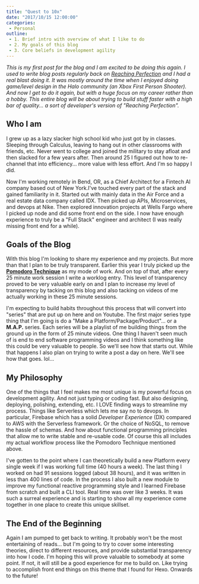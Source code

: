 ```yaml
---
title: "Quest to 10x"
date: "2017/10/15 12:00:00"
categories:
 - Personal
outline:
 - 1. Brief intro with overview of what I like to do
 - 2. My goals of this blog
 - 3. Core beliefs in development agility
---
```


*This is my first post for the blog and I am excited to be doing this again.  I used to write blog posts regularly back on [Reaching Perfection](http://reachingperfection.com) and I had a real blast doing it. It was mostly around the time when I enjoyed doing game/level design in the Halo community (an Xbox First Person Shooter). And now I get to do it again, but with a huge focus on my career rather than a hobby. This entire blog will be about trying to build stuff faster with a high bar of quality... a sort of developer's version of "Reaching Perfection".*

<!-- more -->

## Who I am

I grew up as a lazy slacker high school kid who just got by in classes. Sleeping through Calculus, leaving to hang out in other classrooms with friends, etc. Never went to college and joined the military to stay afloat and then slacked for a few years after. Then around 25 I figured out how to re-channel that into efficiency... more value with less effort. And I'm so happy I did.

Now I'm working remotely in Bend, OR, as a Chief Architect for a Fintech AI company based out of New York.I've touched every part of the stack and gained familiarity in it. Started out with mainly data in the Air Force and a real estate data company called IDX. Then picked up APIs, Microservices, and devops at Nike. Then explored innovation projects at Wells Fargo where I picked up node and did some front end on the side. I now have enough experience to truly be a "Full Stack" engineer and architect (I was really missing front end for a while).


## Goals of the Blog

With this blog I'm looking to share my experience and my projects. But more than that I plan to be truly transparent. Earlier this year I truly picked up the [**Pomodoro Technique**](https://lifehacker.com/productivity-101-a-primer-to-the-pomodoro-technique-1598992730) as my mode of work. And on top of that, after every 25 minute work session I write a worklog entry. This level of transparency proved to be very valuable early on and I plan to increase my level of transparency by tacking on this blog and also tacking on videos of me actually working in these 25 minute sessions.

I'm expecting to build habits throughout this process that will convert into "series" that are put up on here and on Youtube. The first major series type thing that I'm going is do a "Make a Platform/Package/Product"... or a **M.A.P.** series. Each series will be a playlist of me building things from the ground up in the form of 25 minute videos. One thing I haven't seen much of is end to end software programming videos and I think something like this could be very valuable to people. So we'll see how that starts out. While that happens I also plan on trying to write a post a day on here. We'll see how that goes. lol...


## My Philosophy

One of the things that I feel makes me most unique is my powerful focus on development agility. And not just typing or coding fast. But also designing, deploying, polishing, extending, etc. I LOVE finding ways to streamline my process. Things like Serverless which lets me say no to devops. In particular, Firebase which has a solid *Developer Experience* (DX) compared to AWS with the Serverless framework. Or the choice of NoSQL, to remove the hassle of schemas. And how about functional programming principles that allow me to write stable and re-usable code. Of course this all includes my actual workflow process like the Pomodoro Technique mentioned above.

I've gotten to the point where I can theoretically build a new Platform every single week if I was working full time (40 hours a week). The last thing I worked on had 91 sessions logged (about 38 hours), and it was written in less than 400 lines of code. In the process I also built a new module to improve my functional reactive programming style and I learned Firebase from scratch and built a CLI tool. Real time was over like 3 weeks. It was such a surreal experience and is starting to show all my experience come together in one place to create this unique skillset.


## The End of the Beginning

Again I am pumped to get back to writing. It probably won't be the most entertaining of reads... but I'm going to try to cover some interesting theories, direct to different resources, and provide substantial transparency into how I code. I'm hoping this will prove valuable to somebody at some point. If not, it will still be a good experience for me to build on. Like trying to accomplish front end things on this theme that I found for Hexo. Onwards to the future!
